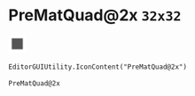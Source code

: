 # PreMatQuad@2x `32x32`
<img src="/img/PreMatQuad.png" width=32 height=32>

``` CSharp
EditorGUIUtility.IconContent("PreMatQuad@2x")
```
```
PreMatQuad@2x
```
